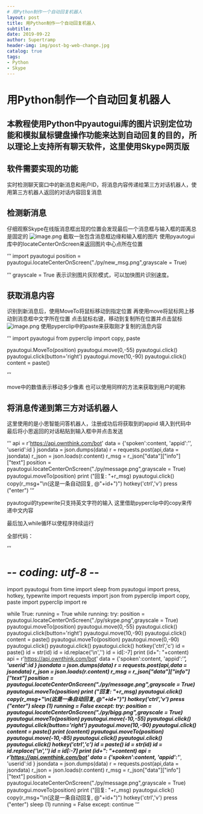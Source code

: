 ```yaml
---
# 用Python制作一个自动回复机器人
layout: post
title: 用Python制作一个自动回复机器人
subtitle: 
date: 2019-09-22
author: Supertramp
header-img: img/post-bg-web-change.jpg
catalog: true
tags:
- Python
- Skype
---
```


# 用Python制作一个自动回复机器人
## 本教程使用Python中pyautogui库的图片识别定位功能和模拟鼠标键盘操作功能来达到自动回复的目的，所以理论上支持所有聊天软件，这里使用Skype网页版

## 软件需要实现的功能
实时检测聊天窗口中的新消息和用户ID，将消息内容传递给第三方对话机器人，使用第三方机器人返回的对话内容回复消息

## 检测新消息
仔细观察Skype在线版消息框出现的位置会发现最后一个消息框与输入框的距离总是固定的
![image.png](https://i.loli.net/2019/09/22/OAjSfe2PkX4mhis.png)
截取一张包含消息框边缘和输入框的图片
使用pyautogui库中的locateCenterOnScreen来返回图片中心点所在位置


‘’‘
import pyautogui
position = pyautogui.locateCenterOnScreen("./py/new_msg.png",grayscale = True)

‘’‘
grayscale = True 表示识别图片灰阶模式，可以加快图片识别速度。

## 获取消息内容
识别到新消息后，使用MoveTo将鼠标移动到指定位置
再使用move将鼠标网上移动到消息框中文字所在位置
点击鼠标右键，移动到复制所在位置并点击鼠标
![image.png](https://i.loli.net/2019/09/22/cY7OhPKVuvpQrND.png)
使用pyperclip中的paste来获取刚才复制的消息内容



‘’‘
import pyautogui
from pyperclip import copy, paste

pyautogui.MoveTo(position)
pyautogui.move(0,-55)
pyautogui.click()
pyautogui.click(button='right')
pyautogui.move(10,-90)
pyautogui.click()
content = paste()

‘’‘

move中的数值表示移动多少像素
也可以使用同样的方法来获取到用户的昵称

## 将消息传递到第三方对话机器人
这里使用的是小思智能问答机器人，注册成功后将获取到的appid 填入到代码中
最后将小思返回的对话粘贴到输入框中并点击发送

‘’‘
api = r'https://api.ownthink.com/bot'
data = {'spoken':content,
'appid':'',
'userid':id
}
jsondata = json.dumps(data)
r = requests.post(api,data = jsondata)
r_json = json.loads(r.content)
r_msg = r_json["data"]["info"]["text"]
position = pyautogui.locateCenterOnScreen("./py/message.png",grayscale = True)
pyautogui.moveTo(position)
print ("回复: "+r_msg)
pyautogui.click()
copy(r_msg+"\n(这是一条自动回复, @"+id+")")
hotkey('ctrl','v')
press ("enter")
’‘’

pyautogui的typewrite只支持英文字符的输入
这里借助pyperclip中的copy来传递中文内容

最后加入while循环以使程序持续运行

全部代码：

‘’‘
# -*- coding: utf-8 -*-
import pyautogui
from time import sleep
from pyautogui import press, hotkey, typewrite
import requests
import json
from pyperclip import copy, paste
import pyperclip
import re


while True:
    running = True
    while running:
        try:
            position = pyautogui.locateCenterOnScreen("./py/skype.png",grayscale = True)
            pyautogui.moveTo(position)
            pyautogui.move(0,-55)
            pyautogui.click()
            pyautogui.click(button='right')
            pyautogui.move(10,-90)
            pyautogui.click()
            content = paste()
            pyautogui.moveTo(position)
            pyautogui.move(0,-90)
            pyautogui.click()
            pyautogui.click()
            pyautogui.click()
            hotkey('ctrl','c')
            id = paste()
            id = str(id)
            id = id.replace('\n','')
            id = id[:-7]
            print (id+": "+content)
            api = r'https://api.ownthink.com/bot'
            data = {'spoken':content,
            'appid':'***',
            'userid':id
            }
            jsondata = json.dumps(data)
            r = requests.post(api,data = jsondata)
            r_json = json.loads(r.content)
            r_msg = r_json["data"]["info"]["text"]
            position = pyautogui.locateCenterOnScreen("./py/message.png",grayscale = True)
            pyautogui.moveTo(position)
            print ("回复: "+r_msg)
            pyautogui.click()
            copy(r_msg+"\n(这是一条自动回复, @"+id+")")
            hotkey('ctrl','v')
            press ("enter")
            sleep (1)
            running = False
        except:
            try:
                position = pyautogui.locateCenterOnScreen("./py/bigg.png",grayscale = True)
                pyautogui.moveTo(position)
                pyautogui.move(-10,-55)
                pyautogui.click()
                pyautogui.click(button='right')
                pyautogui.move(10,-90)
                pyautogui.click()
                content = paste()
                print (content)
                pyautogui.moveTo(position)
                pyautogui.move(-10,-85)
                pyautogui.click()
                pyautogui.click()
                pyautogui.click()
                hotkey('ctrl','c')
                id = paste()
                id = str(id)
                id = id.replace('\n','')
                id = id[:-7]
                print (id+": "+content)
                api = r'https://api.ownthink.com/bot'
                data = {'spoken':content,
                'appid':'***',
                'userid':id
                }
                jsondata = json.dumps(data)
                r = requests.post(api,data = jsondata)
                r_json = json.loads(r.content)
                r_msg = r_json["data"]["info"]["text"]
                position = pyautogui.locateCenterOnScreen("./py/message.png",grayscale = True)
                pyautogui.moveTo(position)
                print ("回复: "+r_msg)
                pyautogui.click()
                copy(r_msg+"\n(这是一条自动回复, @"+id+")")
                hotkey('ctrl','v')
                press ("enter")
                sleep (1)
                running = False
            except:
                continue
’‘’



	



